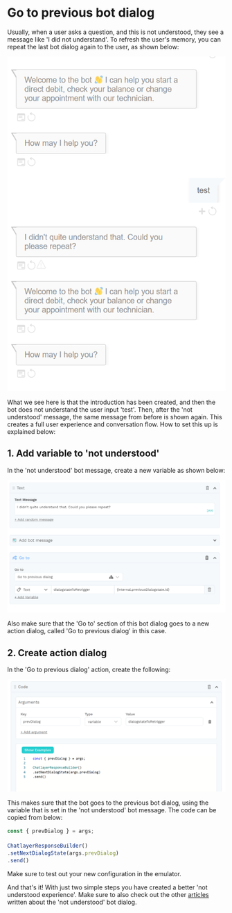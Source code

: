 # Go to previous bot dialog

Usually, when a user asks a question, and this is not understood, they see a message like 'I did not understand'. To refresh the user's memory, you can repeat the last bot dialog again to the user, as shown below:

![](../../.gitbook/assets/image%20%28480%29.png)

What we see here is that the introduction has been created, and then the bot does not understand the user input 'test'. Then, after the 'not understood' message, the same message from before is shown again. This creates a full user experience and conversation flow. How to set this up is explained below:

## 1. Add variable to 'not understood'

In the 'not understood' bot message, create a new variable as shown below:

![](../../.gitbook/assets/image%20%28481%29.png)

Also make sure that the 'Go to' section of this bot dialog goes to a new action dialog, called 'Go to previous dialog' in this case.

## 2. Create action dialog

In the 'Go to previous dialog' action, create the following:

![](../../.gitbook/assets/image%20%28479%29.png)

This makes sure that the bot goes to the previous bot dialog, using the variable that is set in the 'not understood' bot message. The code can be copied from below:

```javascript
const { prevDialog } = args;

ChatlayerResponseBuilder()
.setNextDialogState(args.prevDialog)
.send() 
```

Make sure to test out your new configuration in the emulator.

And that's it! With just two simple steps you have created a better 'not understood experience'. Make sure to also check out the other [articles ](https://docs.chatlayer.ai/tips-and-best-practices/not-understood-bot-dialog)written about the 'not understood' bot dialog.


